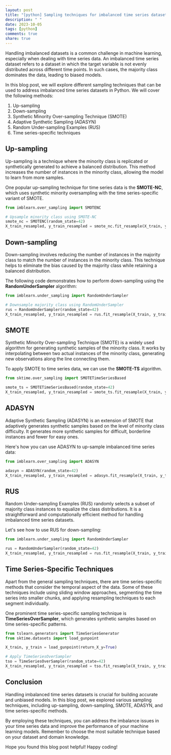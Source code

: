 ```yaml
---
layout: post
title: "[python] Sampling techniques for imbalanced time series datasets in Python"
description: " "
date: 2023-10-05
tags: [python]
comments: true
share: true
---
```


Handling imbalanced datasets is a common challenge in machine learning, especially when dealing with time series data. An imbalanced time series dataset refers to a dataset in which the target variable is not evenly distributed across different time points. In such cases, the majority class dominates the data, leading to biased models.

In this blog post, we will explore different sampling techniques that can be used to address imbalanced time series datasets in Python. We will cover the following methods:

1. Up-sampling
2. Down-sampling
3. Synthetic Minority Over-sampling Technique (SMOTE)
4. Adaptive Synthetic Sampling (ADASYN)
5. Random Under-sampling Examples (RUS)
6. Time series-specific techniques

## Up-sampling

Up-sampling is a technique where the minority class is replicated or synthetically generated to achieve a balanced distribution. This method increases the number of instances in the minority class, allowing the model to learn from more samples.

One popular up-sampling technique for time series data is the **SMOTE-NC**, which uses synthetic minority oversampling with the time series-specific variant of SMOTE.

```python
from imblearn.over_sampling import SMOTENC

# Upsample minority class using SMOTE-NC
smote_nc = SMOTENC(random_state=42)
X_train_resampled, y_train_resampled = smote_nc.fit_resample(X_train, y_train)
```

## Down-sampling

Down-sampling involves reducing the number of instances in the majority class to match the number of instances in the minority class. This technique helps to eliminate the bias caused by the majority class while retaining a balanced distribution.

The following code demonstrates how to perform down-sampling using the **RandomUnderSampler** algorithm:

```python
from imblearn.under_sampling import RandomUnderSampler

# Downsample majority class using RandomUnderSampler
rus = RandomUnderSampler(random_state=42)
X_train_resampled, y_train_resampled = rus.fit_resample(X_train, y_train)
```

## SMOTE

Synthetic Minority Over-sampling Technique (SMOTE) is a widely used algorithm for generating synthetic samples of the minority class. It works by interpolating between two actual instances of the minority class, generating new observations along the line connecting them.

To apply SMOTE to time series data, we can use the **SMOTE-TS** algorithm.

```python
from sktime.over_sampling import SMOTETimeSeriesBased

smote_ts = SMOTETimeSeriesBased(random_state=42)
X_train_resampled, y_train_resampled = smote_ts.fit_resample(X_train, y_train)
```

## ADASYN

Adaptive Synthetic Sampling (ADASYN) is an extension of SMOTE that adaptively generates synthetic samples based on the level of minority class difficulty. It generates more synthetic samples for difficult, borderline instances and fewer for easy ones.

Here's how you can use ADASYN to up-sample imbalanced time series data:

```python
from imblearn.over_sampling import ADASYN

adasyn = ADASYN(random_state=42)
X_train_resampled, y_train_resampled = adasyn.fit_resample(X_train, y_train)
```

## RUS

Random Under-sampling Examples (RUS) randomly selects a subset of majority class instances to equalize the class distributions. It is a straightforward and computationally efficient method for handling imbalanced time series datasets.

Let's see how to use RUS for down-sampling:

```python
from imblearn.under_sampling import RandomUnderSampler

rus = RandomUnderSampler(random_state=42)
X_train_resampled, y_train_resampled = rus.fit_resample(X_train, y_train)
```

## Time Series-Specific Techniques

Apart from the general sampling techniques, there are time series-specific methods that consider the temporal aspect of the data. Some of these techniques include using sliding window approaches, segmenting the time series into smaller chunks, and applying resampling techniques to each segment individually.

One prominent time series-specific sampling technique is **TimeSeriesOverSampler**, which generates synthetic samples based on time series-specific patterns.

```python
from tslearn.generators import TimeSeriesGenerator
from sktime.datasets import load_gunpoint

X_train, y_train = load_gunpoint(return_X_y=True)

# Apply TimeSeriesOverSampler
tso = TimeSeriesOverSampler(random_state=42)
X_train_resampled, y_train_resampled = tso.fit_resample(X_train, y_train)
```

## Conclusion

Handling imbalanced time series datasets is crucial for building accurate and unbiased models. In this blog post, we explored various sampling techniques, including up-sampling, down-sampling, SMOTE, ADASYN, and time series-specific methods.

By employing these techniques, you can address the imbalance issues in your time series data and improve the performance of your machine learning models. Remember to choose the most suitable technique based on your dataset and domain knowledge.

Hope you found this blog post helpful! Happy coding!